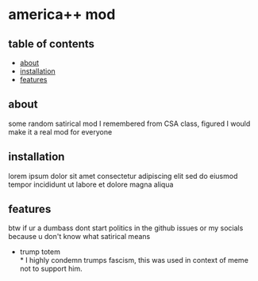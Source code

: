# america++ mod

## table of contents
- [about](#about)
- [installation](#installation)
- [features](#features)

## about
some random satirical mod I remembered from CSA class, figured I would make it a real mod for everyone

## installation
lorem ipsum dolor sit amet consectetur adipiscing elit sed do eiusmod tempor incididunt ut labore et dolore magna aliqua

## features
btw if ur a dumbass dont start politics in the github issues or my socials because u don't know what satirical means
- trump totem\
  \* I highly condemn trumps fascism, this was used in context of meme not to support him. 
  